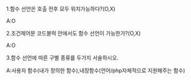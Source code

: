 1.함수 선언은 호출 전후 모두 위치가능하다?(O,X)

A:O

2.조건제어문 코드블럭 안에서도 함수 선언이 가능한가?(O,X)

A:O

3.함수 선언에 따른 구별 종류를 두가지 서술하시오.

A:사용자 함수(내가 정의한 함수),내장함수(언어/php자체적으로 지원해주는 함수)
